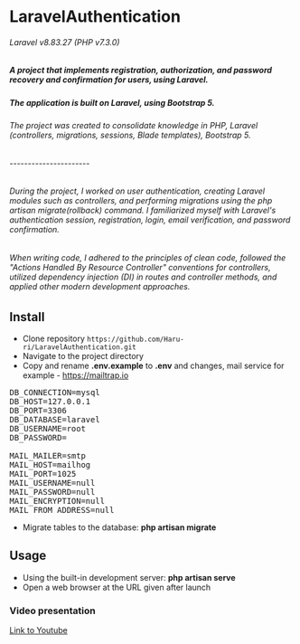 # LaravelAuthentication 
###### Laravel v8.83.27 (PHP v7.3.0)
##### A project that implements registration, authorization, and password recovery and confirmation for users, using Laravel.
##### The application is built on Laravel, using Bootstrap 5.

###### The project was created to consolidate knowledge in PHP, Laravel (controllers, migrations, sessions, Blade templates), Bootstrap 5.
###### ----------------------
###### During the project, I worked on user authentication, creating Laravel modules such as controllers, and performing migrations using the php artisan migrate(rollback) command. I familiarized myself with Laravel's authentication session, registration, login, email verification, and password confirmation.

###### When writing code, I adhered to the principles of clean code, followed the "Actions Handled By Resource Controller" conventions for controllers, utilized dependency injection (DI) in routes and controller methods, and applied other modern development approaches.


## Install

- Clone repository ```https://github.com/Haru-ri/LaravelAuthentication.git```
- Navigate to the project directory
- Copy and rename **.env.example** to **.env** and changes, mail service for example - https://mailtrap.io
<pre>
DB_CONNECTION=mysql
DB_HOST=127.0.0.1
DB_PORT=3306
DB_DATABASE=laravel
DB_USERNAME=root
DB_PASSWORD=

MAIL_MAILER=smtp
MAIL_HOST=mailhog
MAIL_PORT=1025
MAIL_USERNAME=null
MAIL_PASSWORD=null
MAIL_ENCRYPTION=null
MAIL_FROM_ADDRESS=null
</pre>
- Migrate tables to the database: **php artisan migrate**

## Usage

- Using the built-in development server: **php artisan serve**
- Open a web browser at the URL given after launch

### Video presentation 
[Link to Youtube](https://youtu.be/JC02nATdpVs)
